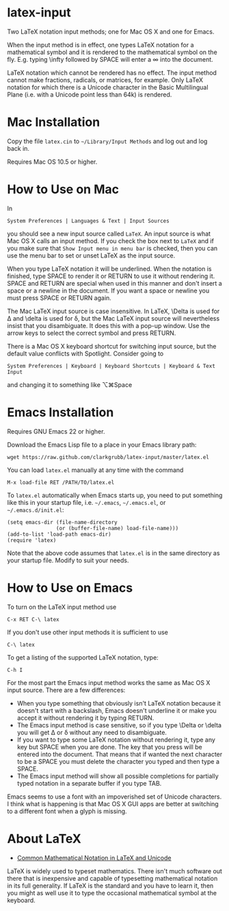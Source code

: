 latex-input
===========

Two LaTeX notation input methods; one for Mac OS X and one for Emacs.

When the input method is in effect, one types LaTeX notation for
a mathematical symbol and it is rendered to the mathematical symbol
on the fly.  E.g. typing \infty followed by SPACE will enter a ∞ into
the document.

LaTeX notation which cannot be rendered has no effect.  The input
method cannot make fractions, radicals, or matrices, for example.
Only LaTeX notation for which there is a Unicode character in the Basic
Multilingual Plane (i.e. with a Unicode point less than 64k) is rendered.

Mac Installation
================

Copy the file `latex.cin` to `~/Library/Input Methods` and log out
and log back in.

Requires Mac OS 10.5 or higher.

How to Use on Mac
=================

In

    System Preferences | Languages & Text | Input Sources

you should see a new input source called `LaTeX`.  An input source
is what Mac OS X calls an input method.  If you check the box next
to `LaTeX` and if you make sure that `Show Input menu in menu bar` is
checked, then you can use the menu bar to set or unset LaTeX as the
input source.

When you type LaTeX notation it will be underlined.  When the notation
is finished, type SPACE to render it or RETURN to use it without rendering
it.  SPACE and RETURN are special when used in this manner and don't insert
a space or a newline in the document.  If you want a space or newline you
must press SPACE or RETURN again.

The Mac LaTeX input source is case insensitive.  In LaTeX, \Delta is used
for Δ and \delta is used for δ, but the Mac LaTeX input source will nevertheless
insist that you disambiguate.  It does this with a pop-up window.  Use the arrow
keys to select the correct symbol and press RETURN.

There is a Mac OS X keyboard shortcut for switching input source, but the
default value conflicts with Spotlight.  Consider going to 

    System Preferences | Keyboard | Keyboard Shortcuts | Keyboard & Text Input

and changing it to something like ⌥⌘Space

Emacs Installation
==================

Requires GNU Emacs 22 or higher.

Download the Emacs Lisp file to a place in your Emacs library path:

    wget https://raw.github.com/clarkgrubb/latex-input/master/latex.el

You can load `latex.el` manually at any time with the command

    M-x load-file RET /PATH/TO/latex.el

To `latex.el` automatically when Emacs starts up, you need to put something
like this in your startup file, i.e. `~/.emacs`, `~/.emacs.el`, or `~/.emacs.d/init.el`:

    (setq emacs-dir (file-name-directory
                    (or (buffer-file-name) load-file-name)))
    (add-to-list 'load-path emacs-dir)
    (require 'latex)

Note that the above code assumes that `latex.el` is in the same directory
as your startup file.  Modify to suit your needs.

How to Use on Emacs
===================

To turn on the LaTeX input method use

    C-x RET C-\ latex

If you don't use other input methods it is sufficient to use

    C-\ latex

To get a listing of the supported LaTeX notation, type:

    C-h I

For the most part the Emacs input method works the same as Mac OS X input source.
There are a few differences:

* When you type something that obviously isn't LaTeX notation because it doesn't
  start with a backslash, Emacs doesn't underline it or make you accept it without
  rendering it by typing RETURN.
* The Emacs input method is case sensitive, so if you type \Delta or \delta you
  will get Δ or δ without any need to disambiguate.
* If you want to type some LaTeX notation without rendering it, type any key but
  SPACE when you are done.  The key that you press will be entered into the document.
  That means that if wanted the next character to be a SPACE you must delete the
  character you typed and then type a SPACE.
* The Emacs input method will show all possible completions for partially typed
  notation in a separate buffer if you type TAB.

Emacs seems to use a font with an impoverished set of Unicode characters.  I think
what is happening is that Mac OS X GUI apps are better at switching to a different
font when a glyph is missing.

About LaTeX
===========

* [Common Mathematical Notation in LaTeX and Unicode](http://hyperpolyglot.org/lightweight-markup#math-notation)

LaTeX is widely used to typeset mathematics.  There isn't much software out there
that is inexpensive and capable of typesetting mathematical notation in its full
generality.  If LaTeX is the standard and you have to learn it, then you might as well
use it to type the occasional mathematical symbol at the keyboard.

